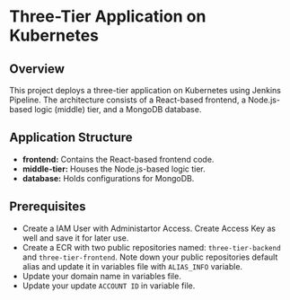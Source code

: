 # Three-Tier Application on Kubernetes

## Overview

This project deploys a three-tier application on Kubernetes using Jenkins Pipeline. The architecture consists of a React-based frontend, a Node.js-based logic (middle) tier, and a MongoDB database.

## Application Structure

- **frontend:** Contains the React-based frontend code.
- **middle-tier:** Houses the Node.js-based logic tier.
- **database:** Holds configurations for MongoDB.

## Prerequisites
- Create a IAM User with Administartor Access. Create Access Key as well and save it for later use.
- Create a ECR with two public repositories named: ```three-tier-backend``` and ```three-tier-frontend```. Note down your public repositories default alias and update it in variables file with ```ALIAS_INFO``` variable.
- Update your domain name in variables file.
- Update your update ```ACCOUNT ID``` in variable file.

